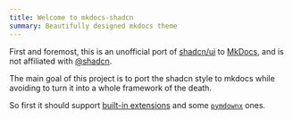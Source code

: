 ```yaml
---
title: Welcome to mkdocs-shadcn
summary: Beautifully designed mkdocs theme
---
```



First and foremost, this is an unofficial port of [shadcn/ui](https://ui.shadcn.com/) to [MkDocs](https://www.mkdocs.org), and is not affiliated with [@shadcn](https://twitter.com/shadcn).

The main goal of this project is to port the shadcn style to mkdocs while avoiding to turn it into a whole framework of the death.

So first it should support [built-in extensions](https://python-markdown.github.io/extensions/) and some [`pymdownx`](https://facelessuser.github.io/pymdown-extensions/) ones.